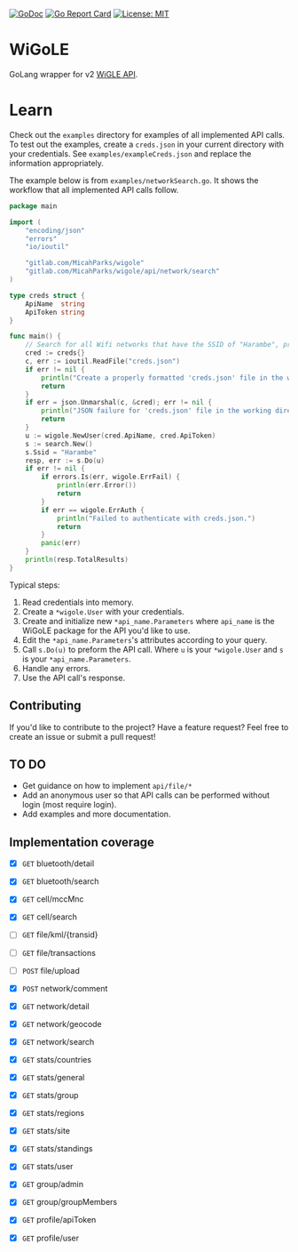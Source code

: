 [![GoDoc](https://godoc.org/gitlab.com/MicahParks/wigole?status.svg)](https://godoc.org/gitlab.com/MicahParks/wigole) [![Go Report Card](https://goreportcard.com/badge/gitlab.com/MicahParks/wigole)](https://goreportcard.com/report/gitlab.com/MicahParks/wigole) [![License: MIT](https://img.shields.io/badge/License-MIT-blue.svg)](https://opensource.org/licenses/MIT)
# WiGoLE

GoLang wrapper for v2 [WiGLE API](https://api.wigle.net/swagger).

# Learn
Check out the `examples` directory for examples of all implemented API calls. To test out the examples, create a
`creds.json` in your current directory with your credentials. See `examples/exampleCreds.json` and replace the
information appropriately. 

The example below is from `examples/networkSearch.go`. It shows the workflow that all implemented API calls follow.
```go
package main

import (
	"encoding/json"
	"errors"
	"io/ioutil"

	"gitlab.com/MicahParks/wigole"
	"gitlab.com/MicahParks/wigole/api/network/search"
)

type creds struct {
	ApiName  string
	ApiToken string
}

func main() {
	// Search for all Wifi networks that have the SSID of "Harambe", print the number of results.
	cred := creds{}
	c, err := ioutil.ReadFile("creds.json")
	if err != nil {
		println("Create a properly formatted 'creds.json' file in the working directory.")
		return
	}
	if err = json.Unmarshal(c, &cred); err != nil {
		println("JSON failure for 'creds.json' file in the working directory.")
		return
	}
	u := wigole.NewUser(cred.ApiName, cred.ApiToken)
	s := search.New()
	s.Ssid = "Harambe"
	resp, err := s.Do(u)
	if err != nil {
		if errors.Is(err, wigole.ErrFail) {
			println(err.Error())
			return
		}
		if err == wigole.ErrAuth {
			println("Failed to authenticate with creds.json.")
			return
		}
		panic(err)
	}
	println(resp.TotalResults)
}
```

Typical steps:
1. Read credentials into memory.
2. Create a `*wigole.User` with your credentials.
3. Create and initialize new `*api_name.Parameters` where `api_name` is the WiGoLE package for the API you'd like to
use.
4. Edit the `*api_name.Parameters`'s attributes according to your query.
5. Call `s.Do(u)` to preform the API call. Where `u` is your `*wigole.User` and `s` is your `*api_name.Parameters`.
6. Handle any errors.
7. Use the API call's response.

## Contributing
If you'd like to contribute to the project? Have a feature request? Feel free to create an issue or submit a pull
request!


## TO DO
* Get guidance on how to implement `api/file/*`
* Add an anonymous user so that API calls can be performed without login (most require login).
* Add examples and more documentation.

## Implementation coverage
- [x] `GET` bluetooth/detail
- [x] `GET` bluetooth/search
- [x] `GET` cell/mccMnc
- [x] `GET` cell/search
- [ ] `GET` file/kml/{transid}
- [ ] `GET` file/transactions
- [ ] `POST` file/upload
- [x] `POST` network/comment
- [x] `GET` network/detail
- [x] `GET` network/geocode
- [x] `GET` network/search
- [x] `GET` stats/countries
- [x] `GET` stats/general
- [x] `GET` stats/group
- [x] `GET` stats/regions
- [x] `GET` stats/site
- [x] `GET` stats/standings
- [x] `GET` stats/user
- [x] `GET` group/admin
- [x] `GET` group/groupMembers
- [x] `GET` profile/apiToken
- [x] `GET` profile/user
 
